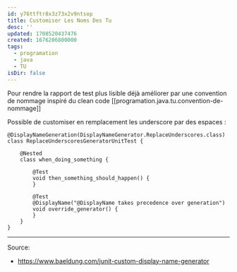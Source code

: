 ```yaml
---
id: y76ttftr8x3z73x2v9ntsop
title: Customiser Les Noms Des Tu
desc: ''
updated: 1708520437476
created: 1676206800000
tags:
  - programation
  - java
  - TU
isDir: false
---
```


Pour rendre la rapport de test plus lisible déjà améliorer par une convention de nommage inspiré du clean code [[programation.java.tu.convention-de-nommage]]

Possible de customiser en remplacement les underscore par des espaces : 
```
@DisplayNameGeneration(DisplayNameGenerator.ReplaceUnderscores.class)
class ReplaceUnderscoresGeneratorUnitTest {

    @Nested
    class when_doing_something {

        @Test
        void then_something_should_happen() {
        }

        @Test
        @DisplayName("@DisplayName takes precedence over generation")
        void override_generator() {
        }
    }
}
```
--- 

Source:
- https://www.baeldung.com/junit-custom-display-name-generator
